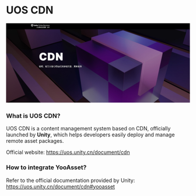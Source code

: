 # UOS CDN

![image](./Image/CDN-img1.png)

### What is UOS CDN?

UOS CDN is a content management system based on CDN, officially launched by **Unity**, which helps developers easily deploy and manage remote asset packages.

Official website: https://uos.unity.cn/document/cdn

### How to integrate YooAsset?

Refer to the official documentation provided by Unity: https://uos.unity.cn/document/cdn#yooasset
